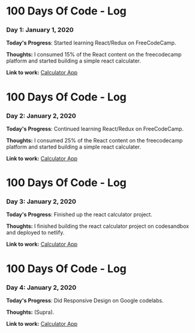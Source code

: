 # 100 Days Of Code - Log

### Day 1: January 1, 2020

**Today's Progress**: Started learning React/Redux on FreeCodeCamp.

**Thoughts:** I consumed 15% of the React content on the freecodecamp platform and started building a simple react calculater.

**Link to work:** [Calculator App](#)



# 100 Days Of Code - Log

### Day 2: January 2, 2020

**Today's Progress**: Continued learning React/Redux on FreeCodeCamp.

**Thoughts:** I consumed 25% of the React content on the freecodecamp platform and started building a simple react calculater.

**Link to work:** [Calculator App](#)


# 100 Days Of Code - Log

### Day 3: January 2, 2020

**Today's Progress**: Finished up the react calculator project.

**Thoughts:** I finished building the react calculator project on codesandbox and deployed to netlify.

**Link to work:** [Calculator App](#)


# 100 Days Of Code - Log

### Day 4: January 2, 2020

**Today's Progress**: Did Responsive Design on Google codelabs.

**Thoughts:** (Supra).

**Link to work:** [Calculator App](#)